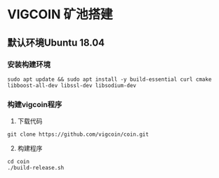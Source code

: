 # VIGCOIN 矿池搭建

## 默认环境Ubuntu 18.04


### 安装构建环境
```
sudo apt update && sudo apt install -y build-essential curl cmake libboost-all-dev libssl-dev libsodium-dev
```

### 构建vigcoin程序


1. 下载代码
```
git clone https://github.com/vigcoin/coin.git
```
2. 构建程序
```
cd coin
./build-release.sh
```
